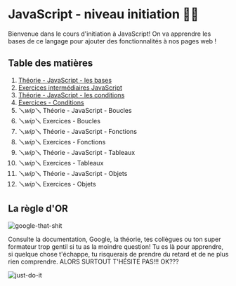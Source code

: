 # JavaScript - niveau initiation 👨‍💻

Bienvenue dans le cours d'initiation à JavaScript! On va apprendre les bases de ce langage pour ajouter des fonctionnalités à nos pages web !

## Table des matières

1. [Théorie - JavaScript - les bases](./01-theorie-js-bases.md)
2. [Exercices intermédiaires JavaScript](./02-exercices-intermediaires-js.md)
3. [Théorie - JavaScript - les conditions](./03-theorie-js-conditions.md)
4. [Exercices - Conditions](./04-exercices-conditions.md)
5. 🪛*wip*🪛 Théorie - JavaScript - Boucles
6. 🪛*wip*🪛 Exercices - Boucles
7. 🪛*wip*🪛 Théorie - JavaScript - Fonctions
8. 🪛*wip*🪛 Exercices - Fonctions
9. 🪛*wip*🪛 Théorie - JavaScript - Tableaux
10. 🪛*wip*🪛 Exercices - Tableaux
11. 🪛*wip*🪛 Théorie - JavaScript - Objets
12. 🪛*wip*🪛 Exercices - Objets

## La règle d'OR

![google-that-shit](../2_HTML-CSS-initiation/img/google-it.gif)

Consulte la documentation, Google, la théorie, tes collègues ou ton super formateur trop gentil si tu as la moindre question! Tu es là pour apprendre, si quelque chose t'échappe, tu risquerais de prendre du retard et de ne plus rien comprendre. ALORS SURTOUT T'HÉSITE PAS!!! OK???

![just-do-it](../2_HTML-CSS-initiation/img/just-do-it.gif)
